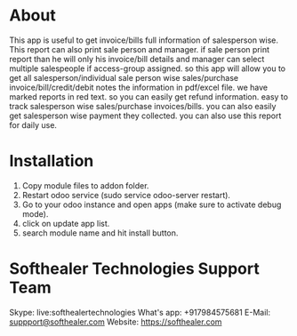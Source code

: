 About
============
This app is useful to get invoice/bills full information of salesperson wise. This report can also print sale person and manager. if sale person print report than he will only his invoice/bill details and manager can select multiple salespeople if access-group assigned. so this app will allow you to get all salesperson/individual sale person wise sales/purchase invoice/bill/credit/debit notes the information in pdf/excel file. we have marked reports in red text. so you can easily get refund information. easy to track salesperson wise sales/purchase invoices/bills. you can also easily get salesperson wise payment they collected. you can also use this report for daily use.



Installation
============
1) Copy module files to addon folder.
2) Restart odoo service (sudo service odoo-server restart).
3) Go to your odoo instance and open apps (make sure to activate debug mode).
4) click on update app list. 
5) search module name and hit install button.

Softhealer Technologies Support Team
=====================================
Skype: live:softhealertechnologies
What's app: +917984575681
E-Mail: suppport@softhealer.com
Website: https://softhealer.com
